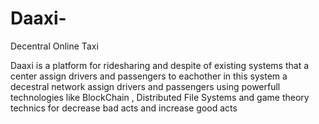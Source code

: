 # Daaxi-
Decentral Online Taxi

Daaxi is a platform for ridesharing and despite of existing systems that a center assign drivers and passengers to eachother in this system a decestral network assign drivers and passengers using powerfull technologies like BlockChain , Distributed File Systems and game theory technics for decrease bad acts and increase good acts 




